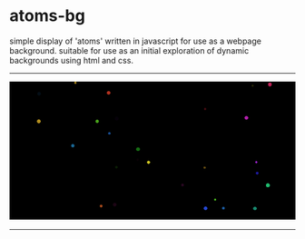 # atoms-bg

simple display of 'atoms' written in javascript for use as a webpage background.
suitable for use as an initial exploration of dynamic backgrounds using html and css.
**************************************************************************************************
![Alt Text](atoms.png)
**************************************************************************************************
